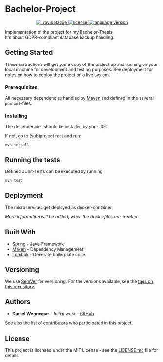 # Bachelor-Project

<p align="center">
    <a href="https://travis-ci.org/dwennemar/bachelor-project">
        <img src="https://travis-ci.org/dwennemar/bachelor-project.svg?branch=master" alt="Travis Badge"/>
    </a>
    <a href="https://github.com/dwennemar/bachelor-project/blob/master/LICENSE.md">
        <img src="https://img.shields.io/badge/license-MIT-blue.svg" alt="license"/>
    </a>
    <a href="https://openjdk.java.net/projects/jdk/11/">
        <img src="https://img.shields.io/badge/Java-11-orange.svg" alt="language version">
    </a>
</p>

Implementation of the project for my Bachelor-Thesis.  
It's about GDPR-compliant database backup handling.

## Getting Started

These instructions will get you a copy of the project up and running on your local machine for development and testing purposes. See deployment for notes on how to deploy the project on a live system.

### Prerequisites

All necessary dependencies handled by [Maven](https://maven.apache.org) and defined in the several `pom.xml`-files.

### Installing

The dependencies should be installed by your IDE.

If not, go to (sub)project root and run:

```
mvn install
```

## Running the tests

Defined JUnit-Tests can be executed by running

````
mvn test
````

## Deployment

The microservices get deployed as docker-container.

*More information will be added, when the dockerfiles are created*

## Built With

* [Spring](https://spring.io) - Java-Framework
* [Maven](https://maven.apache.org/) - Dependency Management
* [Lombok](https://projectlombok.org/) - Generate boilerplate code

## Versioning

We use [SemVer](http://semver.org/) for versioning. For the versions available, see the [tags on this repository](https://github.com/dwennemar/bachelor-project/tags). 

## Authors

* **Daniel Wennemar** - *Initial work* - [GitHub](https://github.com/dwennemar/)

See also the list of [contributors](https://github.com/dwennemar/bachelor-project/contributors) who participated in this project.

## License

This project is licensed under the MIT License - see the [LICENSE.md](LICENSE.md) file for details
